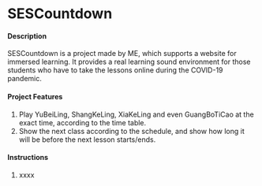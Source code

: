 # SESCountdown

#### Description
SESCountdown is a project made by ME, which supports a website for immersed learning. It provides a real learning sound environment for those students who have to take the lessons online during the COVID-19 pandemic.

#### Project Features
1. Play YuBeiLing, ShangKeLing, XiaKeLing and even GuangBoTiCao at the exact time, according to the time table.
2. Show the next class according to the schedule, and show how long it will be before the next lesson starts/ends.

#### Instructions
1.  xxxx